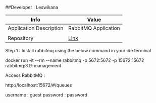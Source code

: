 ##Developer : Leswikana

| Info                      | Value             |
| ---                       | ---               |
| Application Description   | RabbitMQ Application|
                                 |
| Repository              | [Link](https://github.com/KingsleyDev/IQBusiness)    |

Step 1 : Install rabbitmq using the below command in your ide terminal


docker run -it --rm --name rabbitmq -p 5672:5672 -p 15672:15672 rabbitmq:3.9-management

Access RabbitMQ :

http://localhost:15672/#/queues

username : guest
password : password

